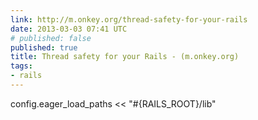 ```yaml
---
link: http://m.onkey.org/thread-safety-for-your-rails
date: 2013-03-03 07:41 UTC
# published: false
published: true
title: Thread safety for your Rails - (m.onkey.org)
tags:
- rails
---
```


config.eager_load_paths << "#{RAILS_ROOT}/lib"
